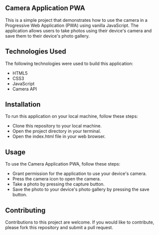 ## Camera Application PWA
This is a simple project that demonstrates how to use the camera in a Progressive Web Application (PWA) using vanilla JavaScript. The application allows users to take photos using their device's camera and save them to their device's photo gallery.

## Technologies Used
The following technologies were used to build this application:

* HTML5
* CSS3
* JavaScript
* Camera API

## Installation
To run this application on your local machine, follow these steps:

* Clone this repository to your local machine.
* Open the project directory in your terminal.
* Open the index.html file in your web browser.

## Usage
To use the Camera Application PWA, follow these steps:

* Grant permission for the application to use your device's camera.
* Press the camera icon to open the camera.
* Take a photo by pressing the capture button.
* Save the photo to your device's photo gallery by pressing the save button.

## Contributing
Contributions to this project are welcome. If you would like to contribute, please fork this repository and submit a pull request.

